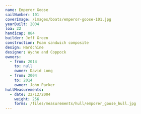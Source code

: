 ```yaml
---
name: Emperor Goose
sailNumber: 101
coverImage: /images/boats/emperor-goose-101.jpg
yearBuilt: 2004
loa: 22
handicap: 884
builder: Jeff Green
construction: Foam sandwich composite
design: Hardchine
designer: Wyche and Coppock
owners:
  - from: 2014
    to: null
    owner: David Long
  - from: 2004
    to: 2014
    owner: John Parker
hullMeasurements:
  - date: 22/12/2004
    weight: 256
    forms: /files/measurements/hull/emporer_goose_hull.jpg
---
```

